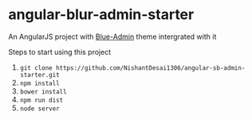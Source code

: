 # angular-blur-admin-starter
An AngularJS project with [Blue-Admin](http://akveo.com/blur-admin-mint/) theme intergrated with it

Steps to start using this project
1. `git clone https://github.com/NishantDesai1306/angular-sb-admin-starter.git`
2. `npm install`
3. `bower install`
4. `npm run dist`
5. `node server`
